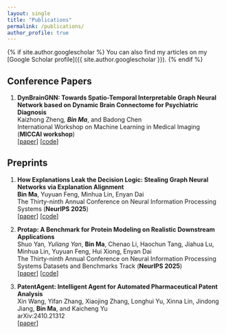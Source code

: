 ```yaml
---
layout: single
title: "Publications"
permalink: /publications/
author_profile: true
---
```


{% if site.author.googlescholar %}
You can also find my articles on my [Google Scholar profile]({{ site.author.googlescholar }}).
{% endif %}

## Conference Papers

1. **DynBrainGNN: Towards Spatio-Temporal Interpretable Graph Neural Network based on Dynamic Brain Connectome for Psychiatric Diagnosis**  
   Kaizhong Zheng<sup>*</sup>, **Bin Ma**<sup>*</sup>, and Badong Chen  
   International Workshop on Machine Learning in Medical Imaging (**MICCAI workshop**)  
   [[paper](https://link.springer.com/chapter/10.1007/978-3-031-45676-3_17)] [[code](https://github.com/beanmah/DynBrainGNN)]

## Preprints

1. **How Explanations Leak the Decision Logic: Stealing Graph Neural Networks via Explanation Alignment**  
   **Bin Ma**, Yuyuan Feng, Minhua Lin, Enyan Dai  
   The Thirty-ninth Annual Conference on Neural Information Processing Systems (**NeurIPS 2025**)  
   [[paper](https://arxiv.org/pdf/2506.03087)] [[code](https://github.com/beanmah/EGSteal)]

2. **Protap: A Benchmark for Protein Modeling on Realistic Downstream Applications**  
   Shuo Yan<sup>*</sup>, Yuliang Yan<sup>*</sup>, **Bin Ma**, Chenao Li, Haochun Tang, Jiahua Lu, Minhua Lin, Yuyuan Feng, Hui Xiong, Enyan Dai  
   The Thirty-ninth Annual Conference on Neural Information Processing Systems Datasets and Benchmarks Track (**NeurIPS 2025**)  
   [[paper](https://arxiv.org/pdf/2506.02052)] [[code](https://github.com/Trust-App-AI-Lab/protap)]

3. **PatentAgent: Intelligent Agent for Automated Pharmaceutical Patent Analysis**  
   Xin Wang, Yifan Zhang, Xiaojing Zhang, Longhui Yu, Xinna Lin, Jindong Jiang, **Bin Ma**, and Kaicheng Yu  
   arXiv:2410.21312  
   [[paper](https://arxiv.org/pdf/2410.21312)]

